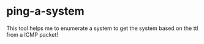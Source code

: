 # ping-a-system
This tool helps me to enumerate a system to get the system based on the ttl from a ICMP packet! 
